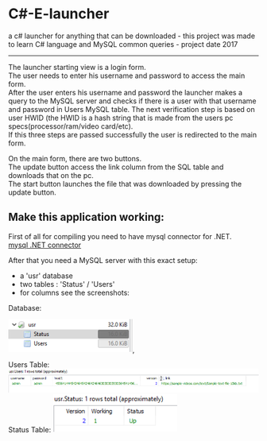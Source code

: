 # C#-E-launcher
a c# launcher for anything that can be downloaded - this project was made to learn C# language and MySQL common queries - project date 2017

----
The launcher starting view is a login form.  
The user needs to enter his username and password to access the main form.  
After the user enters his username and password the launcher makes a query to the MySQL server and checks if there is a user with that username and password in Users MySQL table. The next verification step is based on user HWID (the HWID is a hash string that is made from the users pc specs(processor/ram/video card/etc).  
If this three steps are passed successfully the user is redirected to the main form.  

On the main form, there are two buttons.  
The update button access the link column from the SQL table and downloads that on the pc.  
The start button launches the file that was downloaded by pressing the update button.  

## Make this application working:  
First of all for compiling you need to have mysql connector for .NET.  
[mysql .NET connector](https://github.com/adam-p/markdown-here/wiki)  

After that you need a MySQL server with this exact setup:  
- a 'usr' database  
- two tables : 'Status' / 'Users'  
- for columns see the screenshots:  

Database:  
<p><img src="ss/3.png" width="250" ">,</p>    
Users Table:                                  
<img src="ss/2.png" width="600" ">  
Status Table:  
<img src="ss/1.png" width="250" ">  

